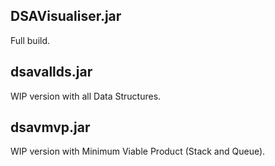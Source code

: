 ## DSAVisualiser.jar
Full build.

## dsavallds.jar
WIP version with all Data Structures.

## dsavmvp.jar
WIP version with Minimum Viable Product (Stack and Queue).
